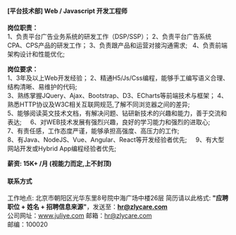 #### [平台技术部] Web / Javascript 开发工程师

**岗位职责：**     
1、负责平台广告业务系统的研发工作（DSP/SSP）；
2、负责平台广告系统CPA、CPS产品的研发工作；
3、负责跟产品和运营对接沟通需求;  
4、负责前端架构设计和性能优化;  


**岗位要求：**   
1、3年及以上Web开发经验；
2、精通H5/Js/Css编程，能够手工编写语义合理、结构清晰、易维护的代码;      
3、熟练掌握JQuery、Ajax、Bootstrap、D3、ECharts等前端技术与框架；
4、熟悉HTTP协议及W3C相关互联网规范,了解不同浏览器之间的差异;    
5、能够阅读英文技术文档，有解决问题、钻研新技术的兴趣和能力，善于交流和表达;    
6、对WEB技术发展有强烈兴趣，良好的学习能力和强烈的进取心;      
7、有责任感，工作态度严谨，能够承担高强度、高压力的工作;     
8、有Java、NodeJS、Vue、Angular、React等开发经验者优先;     
9、有大型网站开发或Hybrid App编程经验者优先;    


**薪资:  15K+ /月 (视能力而定,上不封顶)**  

#### 联系方式
工作地点: 北京市朝阳区光华东里8号院中海广场中楼26层 
简历请以此格式: **"应聘职位 + 姓名 + 招聘信息来源"**，发送至：**hr@zlycare.com**    
公司网址：www.juliye.com
邮箱：hr@zlycare.com    
邮编：100020   
